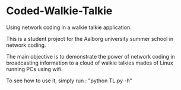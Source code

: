 Coded-Walkie-Talkie
===================

Using network coding in a walkie talkie application.

This is a student project for the Aalborg university summer school in network coding.

The main objective is to demonstrate the power of network coding in broadcasting information to a cloud of walkie talkies mades of Linux running PCs using wifi.

To see how to use it, simply run : "python TL.py -h"
